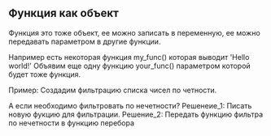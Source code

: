 ## Функция как объект 

Функция это тоже объект, ее можно записать в переменную, ее можно передавать параметром
в другие функции.

Например есть некоторая функция my_func() 
которая выводит 'Hello world!'
Объявим еще одну функцию your_func() параметром которой будет тоже функция.

Пример: Создадим фильтрацию списка чисел по четности.

А если необходимо фильтровать по нечетности?
Решенеие_1: Писать новую фукцию для фильтрации.
Решение_2: Передать функцию фильтра по нечетности в функцию перебора
